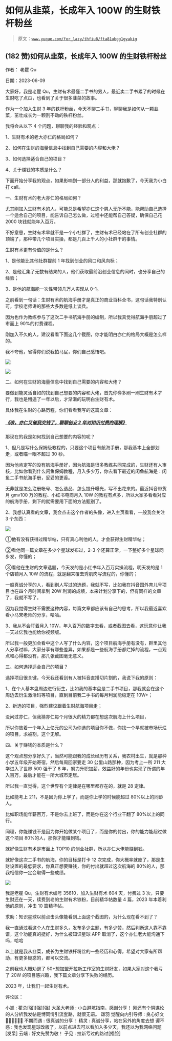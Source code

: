 # 如何从韭菜，长成年入 100W 的生财铁杆粉丝

> 原文：[`www.yuque.com/for_lazy/thfiu8/fta81ubgg1gyakig`](https://www.yuque.com/for_lazy/thfiu8/fta81ubgg1gyakig)



## (182 赞)如何从韭菜，长成年入 100W 的生财铁杆粉丝 

作者： 老瞿 Qu 

日期：2023-06-09 

大家好，我是老瞿 Qu，生财有术最懂二手书的男人，最近卖二手书累了的时候在生财吃了点瓜，也看到了关于很多韭菜的故事。 

作为一个加入生财 3 年的铁杆粉丝，今天不聊二手书，聊聊我是如何从一颗韭菜，茁壮成长为一颗割不动的铁杆粉丝。 

我将会从以下 4 个问题，聊聊我的经验和观点： 

1、生财有术的老大亦仁的格局如何？ 

2、如何在生财的海量信息中找到自己需要的内容和大佬？ 

3、如何选择适合自己的项目？ 

4、关于赚钱的本质是什么？ 

下面开始分享我的观点，如果影响到一部分人的利益，那就抱歉了，今天我为小白打 call。 

一、生财有术的老大亦仁的格局如何？ 

尤其刚加入生财有术的人，可能总是希望亦仁这个男人无所不能，能帮助自己选择一个适合自己的项目，能告诉自己怎么做，过程中还能帮自己答疑，确保自己花 2000 块钱就能年入百万。 

不好意思，生财有术早就不是一个小社群了，生财有术已经站在了所有创业社群的顶端了，那种带几个项目实操，都是几百上千人的小社群干的事情。 

生财有术更有价值的是什么？ 

1、是他能比其他社群提前 1 年找到创业的风口和风向标； 

2、是他汇集了无数有结果的人，他们获取最前沿创业信息的同时，也分享自己的经验； 

3、是他的航海能一次性带领几万人实现从 0-1。 

之前看到一句话：生财有术的航海手册才是真正的商业百科全书，这句话我特别认可，学校老师讲的那些大多数是纸上谈兵。 

因为也作为教练参与了这次二手书航海手册的编制，所以我真觉得航海手册超过了市面上 90%的付费课程。 

刚加入不久的人，建议看看下面这几个截图，你才能明白亦仁的格局大概是怎么样的。 

我不夸他，省得你们说我拍马屁，你们自己感悟吧。 

![](img/624c1e0b65e8f91110bf19f88a68aee8.png)  

![](img/112feb104b23e272cadbac0a521c73fb.png)  

二、如何在生财的海量信息中找到自己需要的内容和大佬？ 

要做到能灵活自如的找到自己想要的内容和大佬，首先你🉐多刷一刷生财有术才行，我也是懵逼了一年以后，才渐渐的玩明白生财有术。 

具体我在生财的心路历程，你们看看我写的这篇文章： 

##### [《咳，亦仁又催我交钱了，聊聊创业 2 年对知识付费的理解》](https://t.zsxq.com/0eJ4AvQ6L) 

那现在的我是如何找到自己想要的内容的呢？ 

1、但凡是写什么保姆级教程的，只要这个项目有航海手册，那我基本上全部划走，或者瞄一眼不超过 30 秒。 

因为他肯定写的没有航海手册好，因为航海是很多教练共同完成的，生财还有人审核，比如你看到什么闲鱼保姆教程，月入多少万，你去看下最近的闲鱼航海是：闲鱼二手书航海手册，妥妥的更香。 

无非就是怎么注册帐号、怎么选品、怎么提升曝光，写不出花来的。最近抖音带货月 gmv100 万的教程、小红书电商月入 10W 的教程有点多，所以大家多看看对应的航海手册，剩下的就需要用下面的方法甄别了。 

2、我想认真看的文章，我会点击这个作者的头像，进入主页看看，一般我会关注 3 个东西： 

![](img/44e07d64582b95db5648f3c0456a30d5.png)  

①他有没有获得过精华帖，只有真心利他的人，才会获得生财精华帖； 

②看他同一篇文章在多少个星球发布过，2-3 个还算正常，一下整好多个星球同步发，你懂的； 

③看他在生财的文章选题，今天发的是小红书年入百万实操流程，明天发的是 1 个店铺月入 10W 的流程，就是翻来覆去秀肌肉写流程的，你懂的； 

一般真诚分享的人，看到别人写过的选题，我就不写，比如我在抖音国外育儿号项目也在四个月时间拿到 20W 利润的成绩，本来计划分享下的，但有同样的文章了，我就不写了。 

因为我觉得生财不需要这种内容，每篇文章都应该有自己的思考，所以我最近喜欢看小马宋老师的分享，哈哈。 

3、我从不会盯着月入 10W，年入百万的数字去看，或者截图去看，这玩意你让我一天过亿我也能给你视频版。 

所以我一般更加会看中这个人写了什么内容，这个项目航海手册有没有，群里其他人分享过嘛，大家分享有哪些差异，如果都是一些航海手册都烂掉的流程，一点观点和心得都没有，那几张截图毫无意义。 

三、如何选择适合自己的项目？ 

选择项目很关键，今天我还看到有人被抖音直播切片割的，我说下我的原则： 

1、在个人基本盘周边进行衍生，比如我的基本盘是二手书项目，那我就会在这个周边去衍生激活码等项目，直到目前我二手书的每月利润能稳定在 10W+； 

2、新选的项目，强烈建议跟着生财航海项目走； 

没问过亦仁，但我猜亦仁每个月很大的精力都在想这次航海上什么项目， 

所以你放着一个年入上亿元的公司为你选的项目你不做，你找一个早就被市场玩烂的项目，求被割，这个无解。 

四、关于赚钱的本质是什么？ 

这个观点想分享好久了，当然可能跟我的成长经历有关系，我农村出生，就是那种小学五年级开始寄宿，然后每周回家要走 30 公里山路那种，因为考上一所 211 大学进入了世界 500 强干了 8 年，努力升职加薪，效益好的年份也实现了所谓的年入百万，最后才能在一所大城市定居。 

所以我一直觉得，这个世界有个定律是在哪里都存在的，就是 28 定律。 

比如能考上 211，不是因为你上学了，而是你上学的时候能超过 80%以上的同龄人。 

比如职场能年薪百万，不是你去上班了，而是你在这个行业干翻了 80%以上的同行。 

同理，你能赚钱不是因为你开始做某个项目了，而是你的付出，你的能力能超过做这个项目 80%的人，那你才能赚到钱。 

就好像生财有术是市面上 TOP10 的创业社群，所以亦仁大佬能赚到钱。 

就好像这次二手书的航海，你的目标是打卡 12 次完成，你大概率就废了，那是生财设置的最低要求，你真正想要赚钱，你的付出就超过这次航海的 80%的人，那我相信你一定会取得一些成绩。 

![](img/c4b012fa103c6e8819da2e7c0b965887.png)  

我是老瞿 Qu，生财有术编号 35610，加入生财有术 604 天，付费过 3 次，只要生财还在一天，续费到老的生财有术铁粉，目前精华帖数量 4 篇，2023 年本着利他的原则，冲击 10 篇精华帖。 

求助：知识星球以前点击头像能看到上面这个截图的，为什么现在看不到了？ 

我一直通过看这个人在生财多久，发布多少主题，有多少赞，然后判断这人靠不靠谱，这个功能真的挺好，为什么被知识星球 APP 取消了，这个亦仁老大能沟通下吗，哈哈 

以上就是我从韭菜，成长为生财铁杆粉丝的一些经历和心得，希望对大家有所帮助，有更多疑惑的，都可以交流。 

之前我也大概劝退了 50+想加盟开拉新工作室的生财好友，如果大家对这个我亏了 20W 的项目感兴趣，我下篇文章分享下失败的经历。 

2023 年，让我们一起生财有术。 

评论区： 

小嵩 : 瞿总[强][强][强] 大圣大老师 : 小白避坑指南，感谢分享！ 刚还有个阴谋论的人分析我发帖是博同情引流套路，就很无语。 谦羽 觉醒向内引导师 : 良心好文👍🏻👍🏻👍🏻 不期而遇 : 很真诚的分享！ 精灵 : 真诚分享，站在另外的角度去想 谭不惑 : 我也发现星球改版了，以前点进去可以看加入多少天，我还以为我网络问题[发呆] 云端 : 好文先赞为敬！ 子见 : 拉新亏过的路过[捂脸]